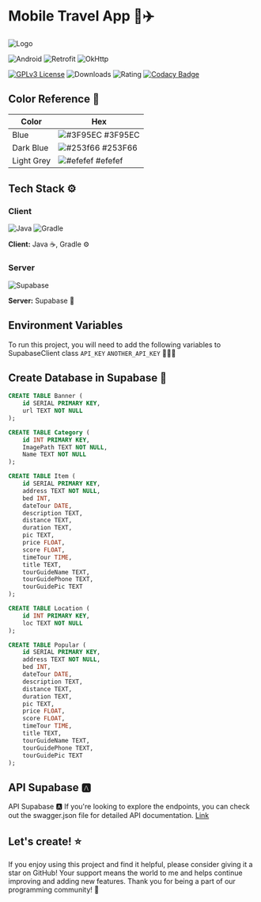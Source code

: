 
# Mobile Travel App 📱✈️


![Logo](https://img.freepik.com/free-photo/3d-cartoon-airplane-sky_23-2151671574.jpg?semt=ais_hybrid)

![Android](https://img.shields.io/badge/android-3DDC84?style=for-the-badge&logo=android&logoColor=white)
![Retrofit](https://img.shields.io/badge/Retrofit-2E7D32?style=for-the-badge&logo=retrofit&logoColor=white)
![OkHttp](https://img.shields.io/badge/OkHttp-FF3D00?style=for-the-badge&logo=okhttp&logoColor=white)

[![GPLv3 License](https://img.shields.io/badge/License-GPL%20v3-green.svg)](https://opensource.org/licenses/)
![Downloads](https://img.shields.io/github/downloads/Merkucios/MobileTravelApp/total.svg)
![Rating](https://img.shields.io/badge/rating-4.5%2F5-brightgreen.svg)
[![Codacy Badge](https://app.codacy.com/project/badge/Grade/5bf1457af8f94e6f960c810cbac2ff06)](https://app.codacy.com/gh/Merkucios/MobileTravelApp/dashboard?utm_source=gh&utm_medium=referral&utm_content=&utm_campaign=Badge_grade)

## Color Reference 🎨

| Color             | Hex                                                                |
| ----------------- | ------------------------------------------------------------------ |
| Blue | ![#3F95EC](https://via.placeholder.com/10/3F95EC?text=+) #3F95EC |
| Dark Blue | ![#253f66](https://via.placeholder.com/10/253f66?text=+) #253F66 |
| Light Grey | ![#efefef](https://via.placeholder.com/10/efefef?text=+) #efefef |


## Tech Stack ⚙️

### Client
![Java](https://img.shields.io/badge/Java-007396?style=for-the-badge&logo=openjdk&logoColor=white) ![Gradle](https://img.shields.io/badge/Gradle-0a3640?style=for-the-badge&logo=gradle&logoColor=white)

**Client:** Java ☕, Gradle ⚙️

### Server
![Supabase](https://img.shields.io/badge/Supabase-3ECF8E?style=for-the-badge&logo=supabase&logoColor=white)

**Server:** Supabase 📂
## Environment Variables

To run this project, you will need to add the following variables to SupabaseClient class
`API_KEY`
`ANOTHER_API_KEY` 🧑🏻‍💻


## Create Database in Supabase 📁

```SQL
CREATE TABLE Banner (
    id SERIAL PRIMARY KEY,
    url TEXT NOT NULL
);

CREATE TABLE Category (
    id INT PRIMARY KEY,
    ImagePath TEXT NOT NULL,
    Name TEXT NOT NULL
);

CREATE TABLE Item (
    id SERIAL PRIMARY KEY,
    address TEXT NOT NULL,
    bed INT,
    dateTour DATE,
    description TEXT,
    distance TEXT,
    duration TEXT,
    pic TEXT,
    price FLOAT,
    score FLOAT,
    timeTour TIME,
    title TEXT,
    tourGuideName TEXT,
    tourGuidePhone TEXT,
    tourGuidePic TEXT
);

CREATE TABLE Location (
    id INT PRIMARY KEY,
    loc TEXT NOT NULL
);

CREATE TABLE Popular (
    id SERIAL PRIMARY KEY,
    address TEXT NOT NULL,
    bed INT,
    dateTour DATE,
    description TEXT,
    distance TEXT,
    duration TEXT,
    pic TEXT,
    price FLOAT,
    score FLOAT,
    timeTour TIME,
    title TEXT,
    tourGuideName TEXT,
    tourGuidePhone TEXT,
    tourGuidePic TEXT
);


```

## API Supabase 🅰️
API Supabase 🅰️
If you're looking to explore the endpoints, you can check out the swagger.json file for detailed API documentation. [Link](https://github.com/Merkucios/MobileTravelApp/swagger.json)

## Let's create! ⭐

If you enjoy using this project and find it helpful, please consider giving it a star on GitHub! Your support means the world to me and helps continue improving and adding new features. Thank you for being a part of our programming community! 🌟
